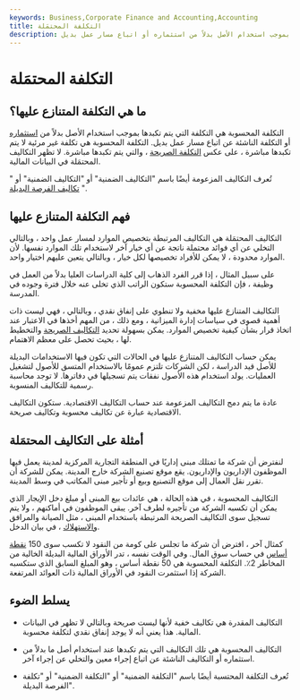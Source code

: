 ```yaml
---
keywords: Business,Corporate Finance and Accounting,Accounting
title: التكلفة المحتمَلة
description: التكلفة المحسوبة هي التكلفة التي يتم تكبدها بموجب استخدام الأصل بدلاً من استثماره أو اتباع مسار عمل بديل.
---
```


# التكلفة المحتمَلة
## ما هي التكلفة المتنازع عليها؟

التكلفة المحسوبة هي التكلفة التي يتم تكبدها بموجب استخدام الأصل بدلاً من [استثماره](/investing) أو التكلفة الناشئة عن اتباع مسار عمل بديل. التكلفة المحسوبة هي تكلفة غير مرئية لا يتم تكبدها مباشرة ، على عكس [التكلفة الصريحة](/explicitcost) ، والتي يتم تكبدها مباشرة. لا تظهر التكاليف المحتمَلة في البيانات المالية.

تُعرف التكاليف المزعومة أيضًا باسم "التكاليف الضمنية" أو "التكاليف الضمنية" أو " [تكاليف الفرصة البديلة](/opportunitycost) ".

## فهم التكلفة المتنازع عليها

التكاليف المحتمَلة هي التكاليف المرتبطة بتخصيص الموارد لمسار عمل واحد ، وبالتالي التخلي عن أي فوائد محتملة ناتجة عن أي خيار آخر لاستخدام تلك الموارد نفسها. لأن الموارد محدودة ، لا يمكن للأفراد تخصيصها لكل خيار ، وبالتالي يتعين عليهم اختيار واحد.

على سبيل المثال ، إذا قرر الفرد الذهاب إلى كلية الدراسات العليا بدلاً من العمل في وظيفة ، فإن التكلفة المحسوبة ستكون الراتب الذي تخلى عنه خلال فترة وجوده في المدرسة.

التكاليف المتنازع عليها مخفية ولا تنطوي على إنفاق نقدي ، وبالتالي ، فهي ليست ذات أهمية قصوى في سياسات إدارة الميزانية ، ومع ذلك ، من المهم أخذها في الاعتبار عند اتخاذ قرار بشأن كيفية تخصيص الموارد. يمكن بسهولة تحديد [التكاليف الصريحة](/explicitcost) والتخطيط لها ، بحيث تحصل على معظم الاهتمام.

يمكن حساب التكاليف المتنازع عليها في الحالات التي تكون فيها الاستخدامات البديلة للأصل قيد الدراسة ، لكن الشركات تلتزم عمومًا بالاستخدام المتسق للأصول لتشغيل العمليات. يولد استخدام هذه الأصول نفقات يتم تسجيلها في دفاترها. لا توجد محاسبة رسمية للتكاليف المنسوبة.

عادة ما يتم دمج التكاليف المزعومة عند حساب التكاليف الاقتصادية. ستكون التكاليف الاقتصادية عبارة عن تكاليف محسوبة وتكاليف صريحة.

## أمثلة على التكاليف المحتمَلة

لنفترض أن شركة ما تمتلك مبنى إداريًا في المنطقة التجارية المركزية لمدينة يعمل فيها الموظفون الإداريون والإداريون. يقع موقع تصنيع الشركة خارج المدينة. يمكن للشركة أن تقرر نقل العمال إلى موقع التصنيع وبيع أو تأجير مبنى المكاتب في وسط المدينة.

التكاليف المحسوبة ، في هذه الحالة ، هي عائدات بيع المبنى أو مبلغ دخل الإيجار الذي يمكن أن تكسبه الشركة من تأجيره لطرف آخر. يبقى الموظفون في أماكنهم ، ولا يتم تسجيل سوى التكاليف الصريحة المرتبطة باستخدام المبنى ، مثل الصيانة والمرافق [والاستهلاك](/depreciation) ، في بيان الدخل.

كمثال آخر ، افترض أن شركة ما تجلس على كومة من النقود لا تكسب سوى 150 [نقطة أساس](/basispoint) في حساب سوق المال. وفي الوقت نفسه ، تدر الأوراق المالية البديلة الخالية من المخاطر 2٪. التكلفة المحسوبة هي 50 نقطة أساس ، وهو المبلغ السابق الذي ستكسبه الشركة إذا استثمرت النقود في الأوراق المالية ذات العوائد المرتفعة.

## يسلط الضوء

- التكاليف المقدرة هي تكاليف خفية لأنها ليست صريحة وبالتالي لا تظهر في البيانات المالية. هذا يعني أنه لا يوجد إنفاق نقدي لتكلفة محسوبة.

- التكاليف المحسوبة هي تلك التكاليف التي يتم تكبدها عند استخدام أصل ما بدلاً من استثماره أو التكاليف الناشئة عن اتباع إجراء معين والتخلي عن إجراء آخر.

- تُعرف التكلفة المحتسبة أيضًا باسم "التكلفة الضمنية" أو "التكلفة الضمنية" أو "تكلفة الفرصة البديلة".

